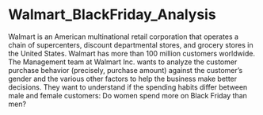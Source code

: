 # Walmart_BlackFriday_Analysis
 Walmart is an American multinational retail corporation that operates a chain of supercenters, discount departmental stores, and grocery stores in the United States. Walmart has more than 100 million customers worldwide. The Management team at Walmart Inc. wants to analyze the customer purchase behavior (precisely, purchase amount) against the customer’s gender and the various other factors to help the business make better decisions. They want to understand if the spending habits differ between male and female customers: Do women spend more on Black Friday than men?
